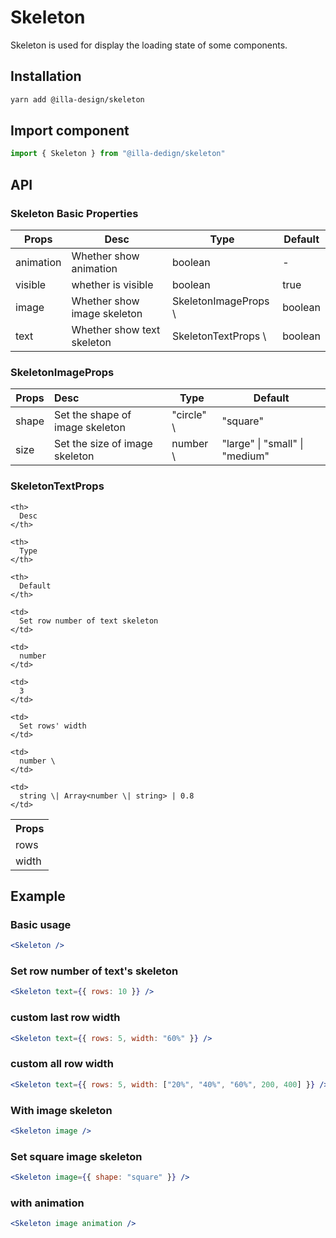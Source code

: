 # Skeleton

Skeleton is used for display the loading state of some components.

## Installation

```bash
yarn add @illa-design/skeleton
```

## Import component

```jsx
import { Skeleton } from "@illa-dedign/skeleton"
```

## API

### Skeleton Basic Properties

| Props     | Desc                        | Type                  | Default         |
| --------- | --------------------------- | --------------------- | --------------- |
| animation | Whether show animation      | boolean               | -               |
| visible   | whether is visible          | boolean               | true            |
| image     | Whether show image skeleton | SkeletonImageProps \ | boolean | -     |
| text      | Whether show text skeleton  | SkeletonTextProps \  | boolean  | true |

### SkeletonImageProps

| Props | Desc                             | Type        | Default                                     |
| ----- |:-------------------------------- | ----------- | ------------------------------------------- |
| shape | Set the shape of  image skeleton | "circle" \ | "square"                     | "circle"     |
| size  | Set the size of image skeleton   | number \   | "large" \| "small" \| "medium" | "medium" |

### SkeletonTextProps

<table spaces-before="0">
  <tr>
    <th>
      Props
    </th>
    
    <th>
      Desc
    </th>
    
    <th>
      Type
    </th>
    
    <th>
      Default
    </th>
  </tr>
  
  <tr>
    <td>
      rows
    </td>
    
    <td>
      Set row number of text skeleton
    </td>
    
    <td>
      number
    </td>
    
    <td>
      3
    </td>
  </tr>
  
  <tr>
    <td>
      width
    </td>
    
    <td>
      Set rows' width
    </td>
    
    <td>
      number \
    </td>
    
    <td>
      string \| Array<number \| string> | 0.8
    </td>
  </tr>
</table>

## Example

### Basic usage

```jsx
<Skeleton />
```

### Set row number of text's skeleton

```jsx
<Skeleton text={{ rows: 10 }} />
```

### custom last row width

```jsx
<Skeleton text={{ rows: 5, width: "60%" }} />
```

### custom all row width

```jsx
<Skeleton text={{ rows: 5, width: ["20%", "40%", "60%", 200, 400] }} />
```

### With image skeleton

```jsx
<Skeleton image />
```

### Set square image skeleton

```jsx
<Skeleton image={{ shape: "square" }} />
```

### with animation

```jsx
<Skeleton image animation />
```
